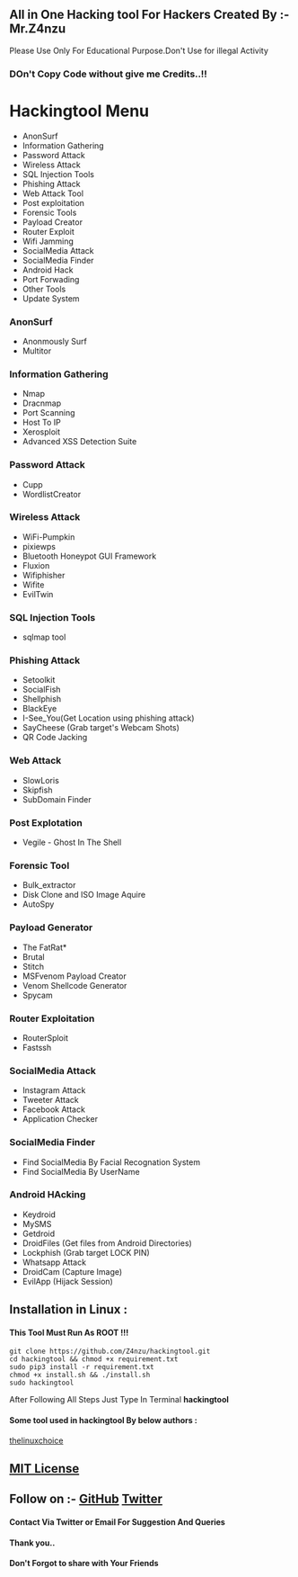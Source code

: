 ## All in One Hacking tool For Hackers Created By :- Mr.Z4nzu
   Please Use Only For Educational Purpose.Don't Use for illegal Activity
### DOn't Copy Code without give me Credits..!! 
# Hackingtool Menu
- AnonSurf                  
- Information Gathering
- Password Attack
- Wireless Attack
- SQL Injection Tools 
- Phishing Attack 
- Web Attack Tool
- Post exploitation
- Forensic Tools
- Payload Creator
- Router Exploit
- Wifi Jamming
- SocialMedia Attack
- SocialMedia Finder 
- Android Hack
- Port Forwading
- Other Tools 
- Update System

### AnonSurf
- Anonmously Surf
- Multitor
### Information Gathering
- Nmap 
- Dracnmap
- Port Scanning
- Host To IP
 - Xerosploit
- Advanced XSS Detection Suite
### Password Attack
- Cupp
- WordlistCreator
### Wireless Attack
- WiFi-Pumpkin
- pixiewps
- Bluetooth Honeypot GUI Framework
- Fluxion
- Wifiphisher
- Wifite
- EvilTwin 
### SQL Injection Tools 
- sqlmap tool
### Phishing Attack
- Setoolkit 
- SocialFish
- Shellphish
- BlackEye
- I-See_You(Get Location using phishing attack) 
- SayCheese (Grab target's Webcam Shots)
- QR Code Jacking
### Web Attack
- SlowLoris
- Skipfish
- SubDomain Finder
### Post Explotation
- Vegile - Ghost In The Shell
### Forensic Tool
- Bulk_extractor
- Disk Clone and ISO Image Aquire
- AutoSpy
### Payload Generator
- The FatRat*
- Brutal
- Stitch
- MSFvenom Payload Creator
- Venom Shellcode Generator 
- Spycam 
### Router Exploitation
- RouterSploit
- Fastssh
### SocialMedia Attack
- Instagram Attack
- Tweeter Attack
- Facebook Attack
- Application Checker
### SocialMedia Finder
- Find SocialMedia By Facial Recognation System
- Find SocialMedia By UserName
### Android HAcking 
- Keydroid 
- MySMS
- Getdroid
- DroidFiles (Get files from Android Directories)
- Lockphish (Grab target LOCK PIN)
- Whatsapp Attack
- DroidCam (Capture Image)
- EvilApp (Hijack Session)

## Installation in Linux :

#### This Tool Must Run As ROOT !!!

    git clone https://github.com/Z4nzu/hackingtool.git
    cd hackingtool && chmod +x requirement.txt
    sudo pip3 install -r requirement.txt
    chmod +x install.sh && ./install.sh
    sudo hackingtool

 After Following All Steps Just Type In Terminal **hackingtool**
#### Some tool used in hackingtool By below authors :
[thelinuxchoice](https://github.com/thelinuxchoice.git)
## [MIT License](https://raw.githubusercontent.com/Z4nzu/hackingtool/master/LICENSE)

## Follow on :- [GitHub](https://github.com/Z4nzu) [Twitter](https://github.com/Zinzu07)
#### Contact Via Twitter or Email For Suggestion And Queries 

#### Thank you..
#### Don't Forgot to share with Your Friends 
